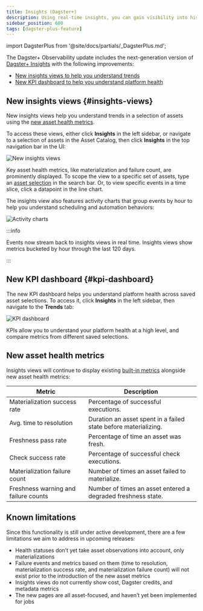 ```yaml
---
title: Insights (Dagster+)
description: Using real-time insights, you can gain visibility into historical asset health and usage metrics in Dagster+.
sidebar_position: 600
tags: [dagster-plus-feature]
---
```


import DagsterPlus from '@site/docs/partials/\_DagsterPlus.md';

<DagsterPlus />

The Dagster+ Observability update includes the next-generation version of [Dagster+ Insights](/guides/observe/insights) with the following improvements:

- [New insights views to help you understand trends](#insights-views)
- [New KPI dashboard to help you understand platform health](#kpi-dashboard)

## New insights views \{#insights-views}

New insights views help you understand trends in a selection of assets using the [new asset health metrics](#new-asset-health-metrics).

To access these views, either click **Insights** in the left sidebar, or navigate to a selection of assets in the Asset Catalog, then click **Insights** in the top navigation bar in the UI:

![New insights views](/images/guides/operate/insights_v2/insights_ui.png)

Key asset health metrics, like materialization and failure count, are prominently displayed. To scope the view to a specific set of assets, type an [asset selection](/guides/build/assets/asset-selection-syntax/reference) in the search bar. Or, to view specific events in a time slice, click a datapoint in the line chart.

The insights view also features activity charts that group events by hour to help you understand scheduling and automation behaviors:

![Activity charts](/images/guides/operate/insights_v2/activity_charts.png)

:::info

Events now stream back to insights views in real time. Insights views show metrics bucketed by hour through the last 120 days.

:::

## New KPI dashboard \{#kpi-dashboard}

The new KPI dashboard helps you understand platform health across saved asset selections. To access it, click **Insights** in the left sidebar, then navigate to the **Trends** tab:

![KPI dashboard](/images/guides/operate/insights_v2/kpis.png)

KPIs allow you to understand your platform health at a high level, and compare metrics from different saved selections.

## New asset health metrics

Insights views will continue to display existing [built-in metrics](/guides/observe/insights#built-in-metrics) alongside new asset health metrics:

| Metric                               | Description                                                     |
| ------------------------------------ | --------------------------------------------------------------- |
| Materialization success rate         | Percentage of successful executions.                            |
| Avg. time to resolution              | Duration an asset spent in a failed state before materializing. |
| Freshness pass rate                  | Percentage of time an asset was fresh.                          |
| Check success rate                   | Percentage of successful check executions.                      |
| Materialization failure count        | Number of times an asset failed to materialize.                 |
| Freshness warning and failure counts | Number of times an asset entered a degraded freshness state.    |

## Known limitations

Since this functionality is still under active development, there are a few limitations we aim to address in upcoming releases:

- Health statuses don’t yet take asset observations into account, only materializations
- Failure events and metrics based on them (time to resolution, materialization success rate, and materialization failure count) will not exist prior to the introduction of the new asset metrics
- Insights views do not currently show cost, Dagster credits, and metadata metrics
- The new pages are all asset-focused, and haven’t yet been implemented for jobs
